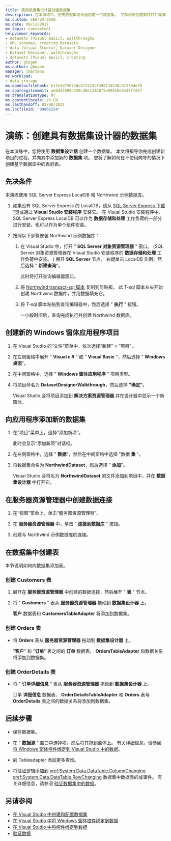 ```yaml
---
title: 使用数据集设计器创建数据集
description: 在本演练中，使用数据集设计器创建一个数据集。 了解如何创建新项目并向其添加新的数据集项。
ms.custom: SEO-VS-2020
ms.date: 09/11/2017
ms.topic: conceptual
helpviewer_keywords:
- datasets [Visual Basic], walkthroughs
- XML schemas, creating datasets
- data [Visual Studio], Dataset Designer
- Dataset Designer, walkthroughs
- datasets [Visual Basic], creating
author: ghogen
ms.author: ghogen
manager: jmartens
ms.workload:
- data-storage
ms.openlocfilehash: b1fe1d75673dc47f423cf398118230cd1530def0
ms.sourcegitcommit: ae6d47b09a439cd0e13180f5e89510e3e347fd47
ms.translationtype: MT
ms.contentlocale: zh-CN
ms.lasthandoff: 02/08/2021
ms.locfileid: "99866224"
---
```

# <a name="walkthrough-create-a-dataset-with-the-dataset-designer"></a>演练：创建具有数据集设计器的数据集

在本演练中，您将使用 **数据集设计器** 创建一个数据集。 本文将指导你完成创建新项目的过程，并向其中添加新的 **数据集** 项。 您将了解如何在不使用向导的情况下创建基于数据库中的表的表。

## <a name="prerequisites"></a>先决条件

本演练使用 SQL Server Express LocalDB 和 Northwind 示例数据库。

1. 如果没有 SQL Server Express 的 LocalDB，请从 [SQL Server Express 下载 "页](https://www.microsoft.com/sql-server/sql-server-editions-express)或通过 **Visual Studio 安装程序** 安装它。 在 Visual Studio 安装程序中，SQL Server Express LocalDB 可以作为 **数据存储和处理** 工作负荷的一部分进行安装，也可以作为单个组件安装。

2. 按照以下步骤安装 Northwind 示例数据库：

    1. 在 Visual Studio 中，打开 " **SQL Server 对象资源管理器** " 窗口。  (SQL Server 对象资源管理器在 Visual Studio 安装程序的 **数据存储和处理** 工作负荷中安装。 ) 展开 **SQL Server** 节点。 右键单击 LocalDB 实例，然后选择 " **新建查询**"。

       此时将打开查询编辑器窗口。

    2. 将 [Northwind transact-sql 脚本](https://github.com/MicrosoftDocs/visualstudio-docs/blob/master/docs/data-tools/samples/northwind.sql?raw=true) 复制到剪贴板。 此 T-sql 脚本从头开始创建 Northwind 数据库，并用数据填充它。

    3. 将 T-sql 脚本粘贴到查询编辑器中，然后选择 " **执行** " 按钮。

       一小段时间后，查询完成执行并创建 Northwind 数据库。

## <a name="create-a-new-windows-forms-application-project"></a>创建新的 Windows 窗体应用程序项目

1. 在 Visual Studio 的“文件”菜单中，依次选择“新建” > “项目”    。

2. 在左侧窗格中展开 " **Visual c #** " 或 " **Visual Basic** "，然后选择 " **Windows 桌面**"。

3. 在中间窗格中，选择 " **Windows 窗体应用程序** " 项目类型。

4. 将项目命名为 **DatasetDesignerWalkthrough**，然后选择 **"确定"**。

     Visual Studio 会将项目添加到 **解决方案资源管理器** 并在设计器中显示一个新窗体。

## <a name="add-a-new-dataset-to-the-application"></a>向应用程序添加新的数据集

1. 在“项目”菜单上，选择“添加新项”。

     此时会显示“添加新项”对话框。

2. 在左侧窗格中，选择 " **数据**"，然后在中间窗格中选择 "数据 **集** "。

3. 将数据集命名为 **NorthwindDataset**，然后选择 " **添加**"。

     Visual Studio 会将名为 **NorthwindDataset** 的文件添加到项目中，并在 **数据集设计器** 中打开它。

## <a name="create-a-data-connection-in-server-explorer"></a>在服务器资源管理器中创建数据连接

1. 在“视图”菜单上，单击“服务器资源管理器”。

2. 在 **服务器资源管理器** 中，单击 " **连接到数据库** " 按钮。

3. 创建与 Northwind 示例数据库的连接。

## <a name="create-the-tables-in-the-dataset"></a>在数据集中创建表

本节说明如何向数据集添加表。

### <a name="to-create-the-customers-table"></a>创建 Customers 表

1. 展开在 **服务器资源管理器** 中创建的数据连接，然后展开 " **表** " 节点。

2. 将 " **Customers** " 表从 **服务器资源管理器** 拖动到 **数据集设计器** 上。

     **客户** 数据表和 **CustomersTableAdapter** 将添加到数据集。

### <a name="to-create-the-orders-table"></a>创建 Orders 表

- 将 **Orders** 表从 **服务器资源管理器** 拖动到 **数据集设计器** 上。

     "**客户**" 和 "**订单**" 表之间的 **订单** 数据表、 **OrdersTableAdapter** 和数据关系将添加到数据集。

### <a name="to-create-the-orderdetails-table"></a>创建 OrderDetails 表

- 将 " **订单详细信息** " 表从 **服务器资源管理器** 拖动到 **数据集设计器** 上。

     订单 **详细信息** 数据表、 **OrderDetailsTableAdapter** 和 **Orders** 表与 **OrderDetails** 表之间的数据关系将添加到数据集。

## <a name="next-steps"></a>后续步骤

- 保存数据集。

- 在 " **数据源** " 窗口中选择项，然后将其拖到窗体上。 有关详细信息，请参阅 [将 Windows 窗体控件绑定到 Visual Studio 中的数据](../data-tools/bind-windows-forms-controls-to-data-in-visual-studio.md)。

- 向 Tableadapter 添加更多查询。

- 将验证逻辑添加到 <xref:System.Data.DataTable.ColumnChanging> <xref:System.Data.DataTable.RowChanging> 数据集中数据表的或事件。 有关详细信息，请参阅 [验证数据集中的数据](../data-tools/validate-data-in-datasets.md)。

## <a name="see-also"></a>另请参阅

- [在 Visual Studio 中创建和配置数据集](../data-tools/create-and-configure-datasets-in-visual-studio.md)
- [在 Visual Studio 中将 Windows 窗体控件绑定到数据](../data-tools/bind-windows-forms-controls-to-data-in-visual-studio.md)
- [在 Visual Studio 中将控件绑定到数据](../data-tools/bind-controls-to-data-in-visual-studio.md)
- [验证数据](../data-tools/validate-data-in-datasets.md)
